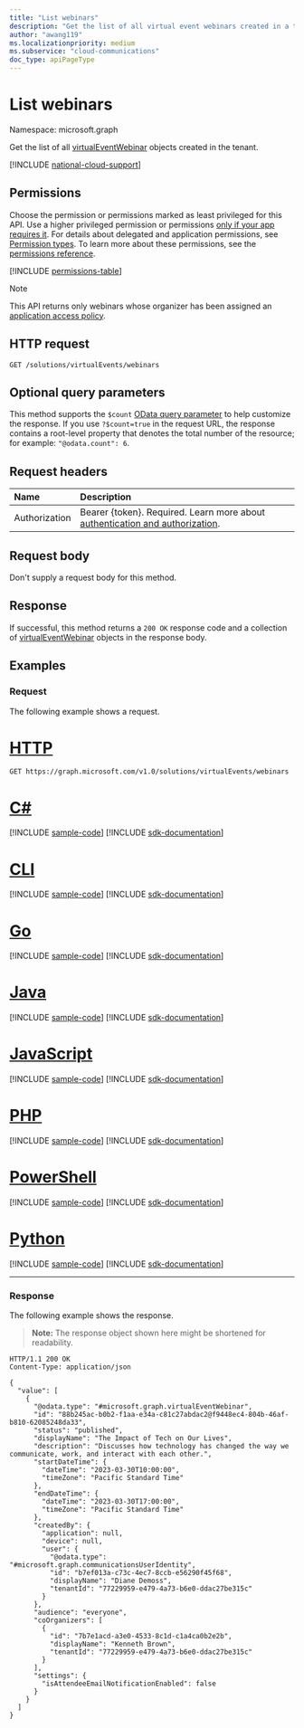 ```yaml
---
title: "List webinars"
description: "Get the list of all virtual event webinars created in a tenant."
author: "awang119"
ms.localizationpriority: medium
ms.subservice: "cloud-communications"
doc_type: apiPageType
---
```


# List webinars

Namespace: microsoft.graph

Get the list of all [virtualEventWebinar](../resources/virtualeventwebinar.md) objects created in the tenant.

[!INCLUDE [national-cloud-support](../../includes/global-only.md)]

## Permissions

Choose the permission or permissions marked as least privileged for this API. Use a higher privileged permission or permissions [only if your app requires it](/graph/permissions-overview#best-practices-for-using-microsoft-graph-permissions). For details about delegated and application permissions, see [Permission types](/graph/permissions-overview#permission-types). To learn more about these permissions, see the [permissions reference](/graph/permissions-reference).

<!-- { "blockType": "permissions", "name": "virtualevents_list" } -->
[!INCLUDE [permissions-table](../includes/permissions/virtualeventsroot-list-webinars-permissions.md)]

> [!NOTE]
>
> This API returns only webinars whose organizer has been assigned an [application access policy](/graph/cloud-communication-online-meeting-application-access-policy).

## HTTP request

<!-- {
  "blockType": "ignored"
}
-->

``` http
GET /solutions/virtualEvents/webinars
```

## Optional query parameters

This method supports the `$count` [OData query parameter](/graph/query-parameters) to help customize the response. If you use `?$count=true` in the request URL, the response contains a root-level property that denotes the total number of the resource; for example: `"@odata.count": 6`.

## Request headers

|Name|Description|
|:---|:---|
|Authorization|Bearer {token}. Required. Learn more about [authentication and authorization](/graph/auth/auth-concepts).|

## Request body

Don't supply a request body for this method.

## Response

If successful, this method returns a `200 OK` response code and a collection of [virtualEventWebinar](../resources/virtualeventwebinar.md) objects in the response body.

## Examples

### Request

The following example shows a request.

# [HTTP](#tab/http)
<!-- {
  "blockType": "request",
  "name": "list_virtualeventwebinars"
}
-->
``` http
GET https://graph.microsoft.com/v1.0/solutions/virtualEvents/webinars
```

# [C#](#tab/csharp)
[!INCLUDE [sample-code](../includes/snippets/csharp/list-virtualeventwebinars-csharp-snippets.md)]
[!INCLUDE [sdk-documentation](../includes/snippets/snippets-sdk-documentation-link.md)]

# [CLI](#tab/cli)
[!INCLUDE [sample-code](../includes/snippets/cli/list-virtualeventwebinars-cli-snippets.md)]
[!INCLUDE [sdk-documentation](../includes/snippets/snippets-sdk-documentation-link.md)]

# [Go](#tab/go)
[!INCLUDE [sample-code](../includes/snippets/go/list-virtualeventwebinars-go-snippets.md)]
[!INCLUDE [sdk-documentation](../includes/snippets/snippets-sdk-documentation-link.md)]

# [Java](#tab/java)
[!INCLUDE [sample-code](../includes/snippets/java/list-virtualeventwebinars-java-snippets.md)]
[!INCLUDE [sdk-documentation](../includes/snippets/snippets-sdk-documentation-link.md)]

# [JavaScript](#tab/javascript)
[!INCLUDE [sample-code](../includes/snippets/javascript/list-virtualeventwebinars-javascript-snippets.md)]
[!INCLUDE [sdk-documentation](../includes/snippets/snippets-sdk-documentation-link.md)]

# [PHP](#tab/php)
[!INCLUDE [sample-code](../includes/snippets/php/list-virtualeventwebinars-php-snippets.md)]
[!INCLUDE [sdk-documentation](../includes/snippets/snippets-sdk-documentation-link.md)]

# [PowerShell](#tab/powershell)
[!INCLUDE [sample-code](../includes/snippets/powershell/list-virtualeventwebinars-powershell-snippets.md)]
[!INCLUDE [sdk-documentation](../includes/snippets/snippets-sdk-documentation-link.md)]

# [Python](#tab/python)
[!INCLUDE [sample-code](../includes/snippets/python/list-virtualeventwebinars-python-snippets.md)]
[!INCLUDE [sdk-documentation](../includes/snippets/snippets-sdk-documentation-link.md)]

---

### Response

The following example shows the response.
>**Note:** The response object shown here might be shortened for readability.
<!-- {
  "blockType": "response",
  "truncated": true,
  "@odata.type": "Collection(microsoft.graph.virtualEventWebinar)"
}
-->
``` http
HTTP/1.1 200 OK
Content-Type: application/json

{
  "value": [
    {
      "@odata.type": "#microsoft.graph.virtualEventWebinar",
      "id": "88b245ac-b0b2-f1aa-e34a-c81c27abdac2@f9448ec4-804b-46af-b810-62085248da33",
      "status": "published",
      "displayName": "The Impact of Tech on Our Lives",
      "description": "Discusses how technology has changed the way we communicate, work, and interact with each other.",
      "startDateTime": {
        "dateTime": "2023-03-30T10:00:00",
        "timeZone": "Pacific Standard Time"
      },
      "endDateTime": {
        "dateTime": "2023-03-30T17:00:00",
        "timeZone": "Pacific Standard Time"
      },
      "createdBy": {
        "application": null,
        "device": null,
        "user": {
          "@odata.type": "#microsoft.graph.communicationsUserIdentity",
          "id": "b7ef013a-c73c-4ec7-8ccb-e56290f45f68",
          "displayName": "Diane Demoss",
          "tenantId": "77229959-e479-4a73-b6e0-ddac27be315c"
        }
      },
      "audience": "everyone",
      "coOrganizers": [
        {
          "id": "7b7e1acd-a3e0-4533-8c1d-c1a4ca0b2e2b",
          "displayName": "Kenneth Brown",
          "tenantId": "77229959-e479-4a73-b6e0-ddac27be315c"
        }
      ],
      "settings": {
        "isAttendeeEmailNotificationEnabled": false
      }
    }
  ]
}
```
